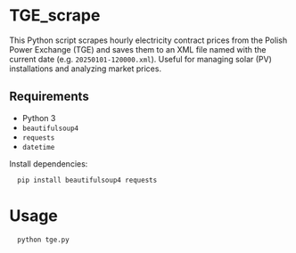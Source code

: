 # TGE_scrape

This Python script scrapes hourly electricity contract prices from the Polish Power Exchange (TGE) and saves them to an XML file named with the current date (e.g. `20250101-120000.xml`). Useful for managing solar (PV) installations and analyzing market prices.

## Requirements

- Python 3
- `beautifulsoup4`
- `requests`
- `datetime`

Install dependencies:

```bash
  pip install beautifulsoup4 requests
```

# Usage
```bash
  python tge.py
```

